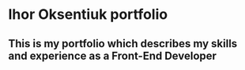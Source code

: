 # Ihor Oksentiuk portfolio

## This is my portfolio which describes my skills and experience as a Front-End Developer
